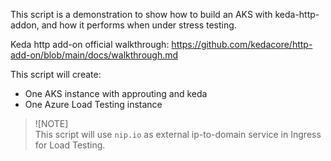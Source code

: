 This script is a demonstration to show how to build an AKS with keda-http-addon, and how it performs when under stress testing.  
  
Keda http add-on official walkthrough: https://github.com/kedacore/http-add-on/blob/main/docs/walkthrough.md  
  
This script will create:
- One AKS instance with approuting and keda
- One Azure Load Testing instance

> ![NOTE]  
> This script will use `nip.io` as external ip-to-domain service in Ingress for Load Testing.  